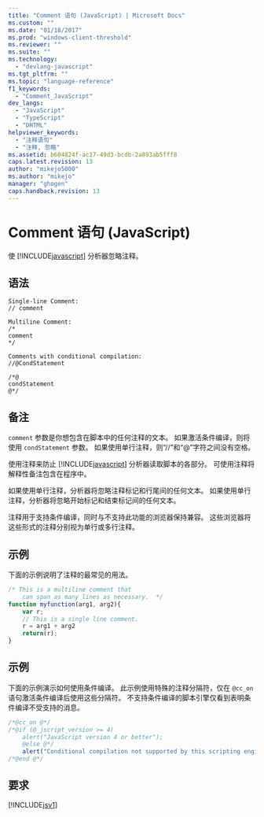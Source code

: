 ```yaml
---
title: "Comment 语句 (JavaScript) | Microsoft Docs"
ms.custom: ""
ms.date: "01/18/2017"
ms.prod: "windows-client-threshold"
ms.reviewer: ""
ms.suite: ""
ms.technology: 
  - "devlang-javascript"
ms.tgt_pltfrm: ""
ms.topic: "language-reference"
f1_keywords: 
  - "Comment_JavaScript"
dev_langs: 
  - "JavaScript"
  - "TypeScript"
  - "DHTML"
helpviewer_keywords: 
  - "注释语句"
  - "注释, 忽略"
ms.assetid: b604824f-ac17-49d3-bcdb-2a893ab5fff8
caps.latest.revision: 13
author: "mikejo5000"
ms.author: "mikejo"
manager: "ghogen"
caps.handback.revision: 13
---
```

# Comment 语句 (JavaScript)
使 [!INCLUDE[javascript](../../javascript/includes/javascript-md.md)] 分析器忽略注释。  
  
## 语法  
  
```  
Single-line Comment:  
// comment   
```  
  
```  
Multiline Comment:  
/*  
comment  
*/  
```  
  
```  
Comments with conditional compilation:  
//@CondStatement   
  
/*@  
condStatement  
@*/  
```  
  
## 备注  
 `comment` 参数是你想包含在脚本中的任何注释的文本。  如果激活条件编译，则将使用 `condStatement` 参数。  如果使用单行注释，则“\/\/”和“@”字符之间没有空格。  
  
 使用注释来防止 [!INCLUDE[javascript](../../javascript/includes/javascript-md.md)] 分析器读取脚本的各部分。  可使用注释将解释性备注包含在程序中。  
  
 如果使用单行注释，分析器将忽略注释标记和行尾间的任何文本。  如果使用单行注释，分析器将忽略开始标记和结束标记间的任何文本。  
  
 注释用于支持条件编译，同时与不支持此功能的浏览器保持兼容。  这些浏览器将这些形式的注释分别视为单行或多行注释。  
  
## 示例  
 下面的示例说明了注释的最常见的用法。  
  
```javascript  
/* This is a multiline comment that  
    can span as many lines as necessary.  */  
function myfunction(arg1, arg2){  
    var r;  
    // This is a single line comment.  
    r = arg1 + arg2  
    return(r);  
}  
```  
  
## 示例  
 下面的示例演示如何使用条件编译。  此示例使用特殊的注释分隔符，仅在 `@cc_on` 语句激活条件编译后使用这些分隔符。  不支持条件编译的脚本引擎仅看到表明条件编译不受支持的消息。  
  
```javascript  
/*@cc_on @*/  
/*@if (@_jscript_version >= 4)  
    alert("JavaScript version 4 or better");  
    @else @*/  
    alert("Conditional compilation not supported by this scripting engine.");  
/*@end @*/  
```  
  
## 要求  
 [!INCLUDE[jsv1](../../javascript/misc/includes/jsv1-md.md)]